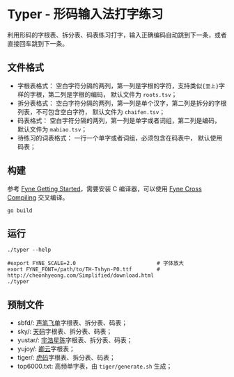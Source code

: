 # Typer - 形码输入法打字练习

利用形码的字根表、拆分表、码表练习打字，输入正确编码自动跳到下一条，或者直接回车跳到下一条。

## 文件格式

* 字根表格式： 空白字符分隔的两列，第一列是字根的字符，支持类似`{至上}`字样的字根，第二列是字根的编码， 默认文件为 `roots.tsv`；
* 拆分表格式： 空白字符分隔的两列，第一列是单个汉字，第二列是拆分的字根列表，不可包含空白字符， 默认文件为 `chaifen.tsv`；
* 码表格式： 空白字符分隔的两列，第一列是单字或者词组，第二列是编码， 默认文件为 `mabiao.tsv`；
* 待练习的词表格式： 一行一个单字或者词组，必须包含在码表中， 默认使用码表；

## 构建

参考 [Fyne Getting Started](https://docs.fyne.io/started/)，需要安装 C 编译器，可以使用
[Fyne Cross Compiling](https://docs.fyne.io/started/cross-compiling) 交叉编译。

```
go build
```

## 运行

```
./typer --help

#export FYNE_SCALE=2.0                          # 字体放大
exort FYNE_FONT=/path/to/TH-Tshyn-P0.ttf        # http://cheonhyeong.com/Simplified/download.html
./typer
```

## 预制文件

* sbfd/: [声笔飞单](https://sbxlm.github.io/sbfd/)字根表、拆分表、码表；
* sky/:  [天码](https://shurufa.app/docs/tianma.html)字根表、拆分表、码表；
* yustar/: [宇浩星陈](https://shurufa.app/learn/)字根表、拆分表、码表；
* yujoy/: [卿云](https://shurufa.app/docs/joy.html)字根表；
* tiger/: [虎码](https://tiger-code.com)字根表、拆分表、码表；
* top6000.txt: 高频单字表，由 `tiger/generate.sh` 生成；
